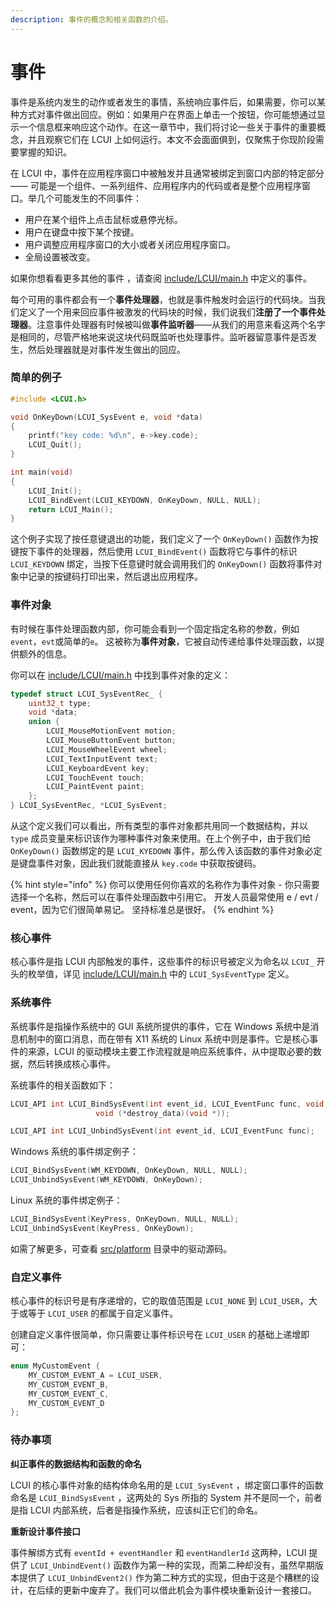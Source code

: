 ```yaml
---
description: 事件的概念和相关函数的介绍。
---
```


# 事件

事件是系统内发生的动作或者发生的事情，系统响应事件后，如果需要，你可以某种方式对事件做出回应。例如：如果用户在界面上单击一个按钮，你可能想通过显示一个信息框来响应这个动作。在这一章节中，我们将讨论一些关于事件的重要概念，并且观察它们在 LCUI 上如何运行。本文不会面面俱到，仅聚焦于你现阶段需要掌握的知识。

在 LCUI 中，事件在应用程序窗口中被触发并且通常被绑定到窗口内部的特定部分 —— 可能是一个组件、一系列组件、应用程序内的代码或者是整个应用程序窗口。举几个可能发生的不同事件：

* 用户在某个组件上点击鼠标或悬停光标。
* 用户在键盘中按下某个按键。
* 用户调整应用程序窗口的大小或者关闭应用程序窗口。
* 全局设置被改变。

如果你想看看更多其他的事件 ，请查阅 [include/LCUI/main.h](https://github.com/lc-soft/LCUI/blob/345031d74ca65225ec3623e0c92d448f54f5052b/include/LCUI/main.h#L38-L58) 中定义的事件。

每个可用的事件都会有一个**事件处理器**，也就是事件触发时会运行的代码块。当我们定义了一个用来回应事件被激发的代码块的时候，我们说我们**注册了一个事件处理器**。注意事件处理器有时候被叫做**事件监听器**——从我们的用意来看这两个名字是相同的，尽管严格地来说这块代码既监听也处理事件。监听器留意事件是否发生，然后处理器就是对事件发生做出的回应。

### 简单的例子

```c
#include <LCUI.h>

void OnKeyDown(LCUI_SysEvent e, void *data)
{
    printf("key code: %d\n", e->key.code);
    LCUI_Quit();
}

int main(void)
{
    LCUI_Init();
    LCUI_BindEvent(LCUI_KEYDOWN, OnKeyDown, NULL, NULL);
    return LCUI_Main();
}
```

这个例子实现了按任意键退出的功能，我们定义了一个 `OnKeyDown()` 函数作为按键按下事件的处理器，然后使用 `LCUI_BindEvent()` 函数将它与事件的标识 `LCUI_KEYDOWN` 绑定，当按下任意键时就会调用我们的 `OnKeyDown()` 函数将事件对象中记录的按键码打印出来，然后退出应用程序。

### 事件对象

 有时候在事件处理函数内部，你可能会看到一个固定指定名称的参数，例如`event`，`evt`或简单的`e`。 这被称为**事件对象**，它被自动传递给事件处理函数，以提供额外的信息。

你可以在 [include/LCUI/main.h](https://github.com/lc-soft/LCUI/blob/345031d74ca65225ec3623e0c92d448f54f5052b/include/LCUI/main.h#L109-L121) 中找到事件对象的定义：

```c
typedef struct LCUI_SysEventRec_ {
	uint32_t type;
	void *data;
	union {
		LCUI_MouseMotionEvent motion;
		LCUI_MouseButtonEvent button;
		LCUI_MouseWheelEvent wheel;
		LCUI_TextInputEvent text;
		LCUI_KeyboardEvent key;
		LCUI_TouchEvent touch;
		LCUI_PaintEvent paint;
	};
} LCUI_SysEventRec, *LCUI_SysEvent;
```

从这个定义我们可以看出，所有类型的事件对象都共用同一个数据结构，并以 `type` 成员变量来标识该作为哪种事件对象来使用。在上个例子中，由于我们给 `OnKeyDown()` 函数绑定的是 `LCUI_KYEDOWN` 事件，那么传入该函数的事件对象必定是键盘事件对象，因此我们就能直接从 `key.code` 中获取按键码。

{% hint style="info" %}
你可以使用任何你喜欢的名称作为事件对象 - 你只需要选择一个名称，然后可以在事件处理函数中引用它。 开发人员最常使用 e / evt / event，因为它们很简单易记。 坚持标准总是很好。
{% endhint %}

### 核心事件

核心事件是指 LCUI 内部触发的事件，这些事件的标识号被定义为命名以 `LCUI_` 开头的枚举值，详见 [include/LCUI/main.h](https://github.com/lc-soft/LCUI/blob/345031d74ca65225ec3623e0c92d448f54f5052b/include/LCUI/main.h#L109-L121) 中的 `LCUI_SysEventType` 定义。

### 系统事件

系统事件是指操作系统中的 GUI 系统所提供的事件，它在 Windows 系统中是消息机制中的窗口消息，而在带有 X11 系统的 Linux 系统中则是事件。它是核心事件的来源，LCUI 的驱动模块主要工作流程就是响应系统事件，从中提取必要的数据，然后转换成核心事件。

系统事件的相关函数如下：

```c
LCUI_API int LCUI_BindSysEvent(int event_id, LCUI_EventFunc func, void *data,
			       void (*destroy_data)(void *));

LCUI_API int LCUI_UnbindSysEvent(int event_id, LCUI_EventFunc func);
```

Windows 系统的事件绑定例子：

```c
LCUI_BindSysEvent(WM_KEYDOWN, OnKeyDown, NULL, NULL);
LCUI_UnbindSysEvent(WM_KEYDOWN, OnKeyDown);
```

Linux 系统的事件绑定例子：

```c
LCUI_BindSysEvent(KeyPress, OnKeyDown, NULL, NULL);
LCUI_UnbindSysEvent(KeyPress, OnKeyDown);
```

如需了解更多，可查看 [src/platform](https://github.com/lc-soft/LCUI/tree/master/src/platform) 目录中的驱动源码。

### 自定义事件

核心事件的标识号是有序递增的，它的取值范围是 `LCUI_NONE` 到 `LCUI_USER`，大于或等于 `LCUI_USER` 的都属于自定义事件。

创建自定义事件很简单，你只需要让事件标识号在  `LCUI_USER` 的基础上递增即可：

```c
enum MyCustomEvent {
    MY_CUSTOM_EVENT_A = LCUI_USER,
    MY_CUSTOM_EVENT_B,
    MY_CUSTOM_EVENT_C,
    MY_CUSTOM_EVENT_D
};
```

### 待办事项

**纠正事件的数据结构和函数的命名**

LCUI 的核心事件对象的结构体命名用的是 `LCUI_SysEvent` ，绑定窗口事件的函数命名是 `LCUI_BindSysEvent` ，这两处的 Sys 所指的 System 并不是同一个，前者是指 LCUI 内部系统，后者是指操作系统，应该纠正它们的命名。

**重新设计事件接口**

事件解绑方式有 `eventId + eventHandler` 和 `eventHandlerId` 这两种，LCUI 提供了 `LCUI_UnbindEvent()` 函数作为第一种的实现，而第二种却没有，虽然早期版本提供了 `LCUI_UnbindEvent2()` 作为第二种方式的实现，但由于这是个糟糕的设计，在后续的更新中废弃了。我们可以借此机会为事件模块重新设计一套接口。

